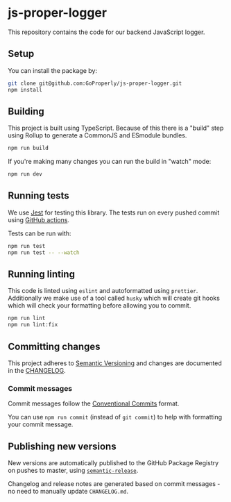 # js-proper-logger

This repository contains the code for our backend JavaScript logger.

## Setup

You can install the package by:

```sh
git clone git@github.com:GoProperly/js-proper-logger.git
npm install
```

## Building

This project is built using TypeScript. Because of this there is a "build" step
using Rollup to generate a CommonJS and ESmodule bundles.

```sh
npm run build
```

If you're making many changes you can run the build in "watch" mode:

```sh
npm run dev
```

## Running tests

We use [Jest](https://jestjs.io/docs/en/expect) for testing this library. The
tests run on every pushed commit using [GitHub
actions](https://github.com/GoProperly/js-proper-logger/actions?query=workflow%3A%22Test+%26+Release%22).

Tests can be run with:

```sh
npm run test
npm run test -- --watch
```

## Running linting

This code is linted using `eslint` and autoformatted using `prettier`.
Additionally we make use of a tool called `husky` which will create git hooks
which will check your formatting before allowing you to commit.

```sh
npm run lint
npm run lint:fix
```

## Committing changes

This project adheres to [Semantic Versioning](https://semver.org/) and changes
are documented in the
[CHANGELOG](https://github.com/GoProperly/js-proper-logger/blob/main/CHANGELOG.md).

### Commit messages

Commit messages follow the [Conventional
Commits](https://www.conventionalcommits.org/) format.

You can use `npm run commit` (instead of `git commit`) to help with formatting
your commit message.

## Publishing new versions

New versions are automatically published to the GitHub Package Registry on
pushes to master, using
[`semantic-release`](https://github.com/semantic-release/semantic-release).

Changelog and release notes are generated based on commit messages - no need to
manually update `CHANGELOG.md`.
